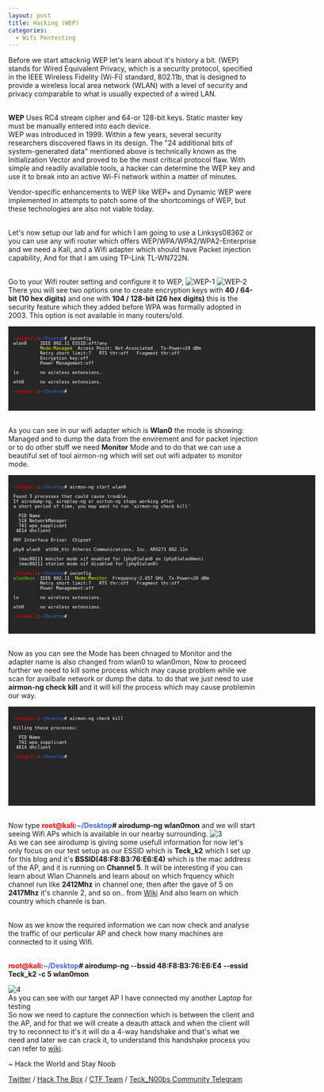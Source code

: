 ```yaml
---
layout: post
title: Hacking (WEP)
categories:
  - Wifi Pentesting
---
```



<p>Before we start attacknig WEP let's learn about it's history a bit. (WEP) stands for Wired Equivalent Privacy, which is a security protocol, specified in the IEEE Wireless Fidelity (Wi-Fi) standard, 802.11b, that is designed to provide a wireless local area network (WLAN) with a level of security and privacy comparable to what is usually expected of a wired LAN.</p>

<br>**WEP** Uses RC4 stream cipher and 64-or 128-bit keys. Static master key must be manually entered into each device.
<br>WEP was introduced in 1999. Within a few years, several security researchers discovered flaws in its design. The "24 additional bits of system-generated data" mentioned above is technically known as the Initialization Vector and proved to be the most critical protocol flaw. With simple and readily available tools, a hacker can determine the WEP key and use it to break into an active Wi-Fi network within a matter of minutes.

<p>Vendor-specific enhancements to WEP like WEP+ and Dynamic WEP were implemented in attempts to patch some of the shortcomings of WEP, but these technologies are also not viable today.</p>
<br>Let's now setup our lab and for which I am going to use a Linksys08362 or you can use any wifi router which offers WEP/WPA/WPA2/WPA2-Enterprise and we need a Kali, and a Wifi adapter which should have Packet injection capability, And for that I am using TP-Link TL-WN722N.

<br> Go to your Wifi router setting and configure it to WEP,
![WEP-1](https://teckk2.github.io/assets/images/Wifi/WEP-1.1.png)
![WEP-2](https://teckk2.github.io/assets/images/Wifi/WEP-2.png)
<br>There you will see two options one to create encryption keys with **40 / 64-bit (10 hex digits)** and one with **104 / 128-bit (26 hex digits)** this is the security feature which they added before WPA was formally adopted in 2003. This option is not available in many routers/old.

<font size="1">
<div style="height:150px;width:600px;overflow:auto;background-color:#262626;color:White;scrollbar-base-color:gold;font-family:monospace;padding:10px;">
<p><font color="red">root@kali</font>:<font color="RoyalBlue">~/Desktop</font># iwconfig 
<br>wlan0&nbsp;&nbsp;&nbsp;&nbsp;&nbsp;IEEE 802.11  ESSID:off/any  
<br>&nbsp;&nbsp;&nbsp;&nbsp;&nbsp;&nbsp;&nbsp;&nbsp;&nbsp;&nbsp;<font color="ffff00">Mode:Managed</font>&nbsp;&nbsp;Access&nbsp;Point:&nbsp;Not-Associated&nbsp;&nbsp;&nbsp;Tx-Power=20 dBm   
<br>&nbsp;&nbsp;&nbsp;&nbsp;&nbsp;&nbsp;&nbsp;&nbsp;&nbsp;&nbsp;Retry short limit:7&nbsp;&nbsp;&nbsp;RTS thr:off&nbsp;&nbsp;&nbsp;Fragment thr:off
<br>&nbsp;&nbsp;&nbsp;&nbsp;&nbsp;&nbsp;&nbsp;&nbsp;&nbsp;&nbsp;Encryption key:off
<br>&nbsp;&nbsp;&nbsp;&nbsp;&nbsp;&nbsp;&nbsp;&nbsp;&nbsp;&nbsp;Power Management:off</p>
          
<p>lo&nbsp;&nbsp;&nbsp;&nbsp;&nbsp;&nbsp;&nbsp;&nbsp;no wireless extensions.</p>

<p>eth0&nbsp;&nbsp;&nbsp;&nbsp;&nbsp;&nbsp;no wireless extensions.</p>

<font color="red">root@kali</font>:<font color="RoyalBlue">~/Desktop</font>#
</div>
</font>

<br>As you can see in our wifi adapter which is **Wlan0** the mode is showing: Managed and to dump the data from the envirement and for packet injection or to do other stuff we need **Monitor** Mode and to do that we can use a beautiful set of tool airmon-ng which will set out wifi adpater to monitor mode.

<font size="1">
<div style="height:300px;width:600px;overflow:auto;background-color:#262626;color:White;scrollbar-base-color:gold;font-family:monospace;padding:10px;">
<p><font color="red">root@kali</font>:<font color="RoyalBlue">~/Desktop</font># airmon-ng start wlan0</p>

<p>Found 3 processes that could cause trouble.
<br>If airodump-ng, aireplay-ng or airtun-ng stops working after
<br>a short period of time, you may want to run 'airmon-ng check kill'</p>

<p>&nbsp;&nbsp;PID Name
<br>&nbsp;&nbsp;518 NetworkManager
<br>&nbsp;&nbsp;741 wpa_supplicant
<br>&nbsp;4814 dhclient</p>

<p>PHY&nbsp;Interface	Driver&nbsp;&nbsp;Chipset</p>

<p>phy0	wlan0&nbsp;&nbsp;ath9k_htc&nbsp;Atheros Communications, Inc. AR9271 802.11n</p>

<p>&nbsp;&nbsp;(mac80211 monitor mode vif enabled for [phy0]wlan0 on [phy0]wlan0mon)
<br>&nbsp;&nbsp;(mac80211 station mode vif disabled for [phy0]wlan0)</p>

<p><font color="red">root@kali</font>:<font color="RoyalBlue">~/Desktop</font># iwconfig 
<br><font color="53E100">wlan0mon</font>&nbsp;&nbsp;IEEE 802.11&nbsp;&nbsp;<font color="ffff00">Mode:Monitor</font>&nbsp;&nbsp;Frequency:2.457 GHz&nbsp;&nbsp;Tx-Power=20 dBm   
<br>&nbsp;&nbsp;&nbsp;&nbsp;&nbsp;&nbsp;&nbsp;&nbsp;&nbsp;&nbsp;Retry short limit:7&nbsp;&nbsp;&nbsp;RTS thr:off&nbsp;&nbsp;&nbsp;Fragment thr:off
<br>&nbsp;&nbsp;&nbsp;&nbsp;&nbsp;&nbsp;&nbsp;&nbsp;&nbsp;&nbsp;Power Management:off</p>
          
<p>lo&nbsp;&nbsp;&nbsp;&nbsp;&nbsp;&nbsp;&nbsp;&nbsp;no wireless extensions.</p>

<p>eth0&nbsp;&nbsp;&nbsp;&nbsp;&nbsp;&nbsp;no wireless extensions.</p>

<p><font color="red">root@kali</font>:<font color="RoyalBlue">~/Desktop</font># </p>
</div>
</font>

<br>Now as you can see the Mode has been chnaged to Monitor and the adapter name is also changed from wlan0 to wlan0mon, Now to proceed further we need to kill some process which may cause problem while we scan for availbale network or dump the data. to do that we just need to use **airmon-ng check kill** and it will kill the process which may cause problemin our way.

<font size="1">
<div style="height:180px;width:600px;overflow:auto;background-color:#262626;color:White;scrollbar-base-color:gold;font-family:monospace;padding:10px;">
<p><font color="red">root@kali</font>:<font color="RoyalBlue">~/Desktop</font># airmon-ng check kill</p>

<p>Killing these processes:</p>

<p>&nbsp;&nbsp;PID Name
<br>&nbsp;&nbsp;741 wpa_supplicant
<br>&nbsp;4814 dhclient</p>

<p><font color="red">root@kali</font>:<font color="RoyalBlue">~/Desktop</font>#</p>
</div>
</font>

<br>Now type **<font color="red">root@kali</font>:<font color="RoyalBlue">~/Desktop</font># airodump-ng wlan0mon** and we will start seeing Wifi APs which is available in our nearby surrounding. 
![3](https://teckk2.github.io/assets/images/Wifi/3.PNG)
<br>As we can see airodump is giving some usefull information for now let's only focus on our test setup as our ESSID which is **Teck_k2** which I set up for this blog and it's **BSSID(48:F8:B3:76:E6:E4)** which is the mac address of the AP, and it is running on **Channel 5**. It will be interesting if you can learn about Wlan Channels and learn about on which frquency which channel run like **2412Mhz** in channel one, then after the gave of 5 on **2417Mhz** it's channle 2, and so on.. from [Wiki](https://en.wikipedia.org/wiki/List_of_WLAN_channels) And also learn on which country which channle is ban.

<br>Now as we know the required information we can now check and analyse the traffic of our perticular AP and check how many machines are connected to it using Wifi.

<br>**<font color="red">root@kali</font>:<font color="RoyalBlue">~/Desktop</font># airodump-ng --bssid 48:F8:B3:76:E6:E4 --essid Teck_k2 -c 5 wlan0mon**

![4](https://teckk2.github.io/assets/images/Wifi/4.PNG)
<br>As you can see with our target AP I have connected my another Laptop for testing
<br>So now we need to capture the connection which is between the client and the AP, and for that we will create a deauth attack and when the client will try to reconnect to it's it will do a 4-way handshake and that's what we need and later we can crack it, to understand this handshake process you can refer to [wiki](https://en.wikipedia.org/wiki/IEEE_802.11i-2004).









<p class="message">
  ~ Hack the World and Stay Noob
</p>

[Twitter](https://twitter.com/Teck__K2) / [Hack The Box](https://www.hackthebox.eu/profile/966) / [CTF Team](https://ctftime.org/team/20102) /
[Teck_N00bs Community Telegram](https://t.me/Teck_N00bs)

<script src="https://www.hackthebox.eu/badge/966"> </script>
